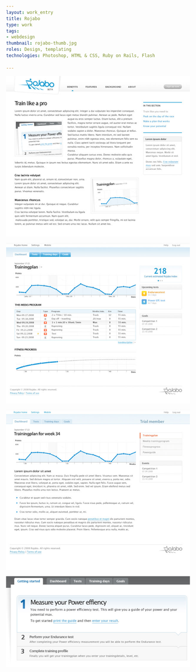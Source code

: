 ```yaml
---
layout: work_entry
title: Rojabo
type: work
tags:
- webdesign
thumbnail: rojabo-thumb.jpg
roles: Design, templating
technologies: Photoshop, HTML & CSS, Ruby on Rails, Flash

---
```


<p><img src="/assets/images/work/2010-06-22_rojabo_1.jpg" class="illustration" title="Screenshot 1" alt="Screenshot 1" /></p>

<p><img src="/assets/images/work/2010-06-22_rojabo_2.jpg" class="illustration" title="Screenshot 2" alt="Screenshot 2" /></p>

<p><img src="/assets/images/work/2010-06-22_rojabo_3.jpg" class="illustration" title="Screenshot 3" alt="Screenshot 3" /></p>

<p><img src="/assets/images/work/2010-06-22_rojabo_4.jpg" class="illustration" title="Screenshot 4" alt="Screenshot 4" /></p>

